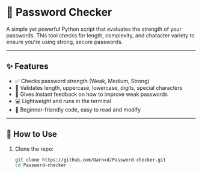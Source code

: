 # 🔐 Password Checker

A simple yet powerful Python script that evaluates the strength of your passwords. This tool checks for length, complexity, and character variety to ensure you're using strong, secure passwords.

---

## ✨ Features

- ✅ Checks password strength (Weak, Medium, Strong)
- 🔡 Validates length, uppercase, lowercase, digits, special characters
- 📢 Gives instant feedback on how to improve weak passwords
- 💻 Lightweight and runs in the terminal
- 🧠 Beginner-friendly code, easy to read and modify

---

## 🚀 How to Use

1. Clone the repo:
   ```bash
   git clone https://github.com/Darnxd/Password-checker.git
   cd Password-checker
